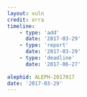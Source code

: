 ```yaml
---
layout: vuln
credit: orra 
timeline:
    - type: 'add'
      date: '2017-03-29'
    - type: 'report'
      date: '2017-03-29'
    - type: 'deadline'
      date: '2017-06-27'
      
alephid: ALEPH-2017017
date: '2017-03-29'      
---
```

